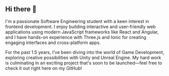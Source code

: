 ## Hi there 👋

I'm a passionate Software Engineering student with a keen interest in frontend development. I enjoy building interactive and user-friendly web applications using modern JavaScript frameworks like React and Angular, and I have hands-on experience with Three.js and Ionic for creating engaging interfaces and cross-platform apps.

For the past 1.5 years, I've been diving into the world of Game Development, exploring creative possibilities with Unity and Unreal Engine. My hard work is culminating in an exciting project that's soon to be launched—feel free to check it out right here on my GitHub!

